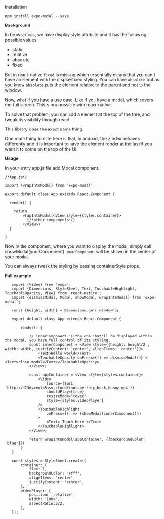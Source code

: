 Installation

`npm install expo-modal --save`

**Background**

In browser css, we have display style attribute and it has the following possible values
- static
- relative
- absolute
- fixed

But in react-native `fixed` is missing which essentially means that you can't have an element with the display:fixed styling.
You can have `absolute` but as you know `absolute` puts the element relative to the parent and not to the window.

Now, what if you have a use case. Like if you have a modal, which covers the full screen. 
This is not possible with react-native.

To solve that problem, you can add a element at the top of the tree, and tweak its visibility through react.

This library does the exact same thing.

One more thing to note here is that, in android, the zIndex behaves differently and it is important to have the element render at the last if you want it to come on the top of the UI.

**Usage**

In your entry app.js file add Modal component.

```
/*App.js*/

import (wrapIntoModal} from 'expo-modal';

export default class App extends React.Component {

  render() {

    return
        wrapIntoModal(<View style={styles.container}>
          {/*other components*/}
        </View>)
  }
     
}

```

Now in the component, where you want to display the modal, simply call showModal(yourComponent). `yourComponent` will be shown in the center of your modal.

You can always tweak the styling by passing containerStyle props.

**Full example** 

```import React from 'react';
   import {Video} from 'expo';
   import {Dimensions, StyleSheet, Text, TouchableHighlight, TouchableOpacity, View} from 'react-native';
   import {dismissModal, Modal, showModal, wrapIntoModal} from 'expo-modal';
   
   const {height, width} = Dimensions.get('window');
   
   export default class App extends React.Component {
   
       render() {
   
           // innerComponent is the one that'll be displayed within the modal, you have full control of its styling.
           const innerComponent = <View style={{height: height/2 , width: width, justifyContent: 'center', alignItems: 'center'}}>
               <Text>Hello world</Text>
               <TouchableOpacity onPress={() => dismissModal()} ><Text>close modal</Text></TouchableOpacity>
           </View>;
   
           const appContainer = <View style={styles.container}>
               <Video
                   source={{uri: 'http://d23dyxeqlo5psv.cloudfront.net/big_buck_bunny.mp4'}}
                   shouldPlay={true}
                   resizeMode="cover"
                   style={styles.videoPlayer}
               />
               <TouchableHighlight
                   onPress={() => {showModal(innerComponent)}}
               >
                   <Text> Touch Here </Text>
               </TouchableHighlight>
           </View>;
   
           return wrapIntoModal(appContainer, {{backgroundColor: 'blue'}})
       }
   }
   
   const styles = StyleSheet.create({
       container: {
           flex: 1,
           backgroundColor: '#fff',
           alignItems: 'center',
           justifyContent: 'center',
       },
       videoPlayer: {
           position: 'relative',
           width: '100%',
           aspectRatio:3/2,
       },
   });

```
